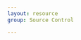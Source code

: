 ```yaml
---
layout: resource
group: Source Control

---
```

<!-- General resources go here -->

<!-- ### Core -->

<!-- ### Intermediate -->

<!-- ### Advanced -->

<!-- ### Jedi -->
